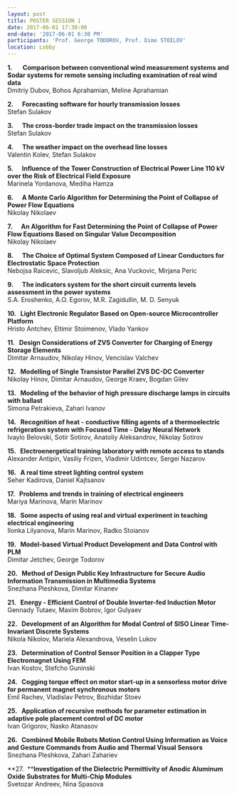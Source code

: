 ```yaml
---
layout: post
title: POSTER SESSION 1
date: 2017-06-01 17:30:00
end-date: '2017-06-01 6:30 PM'
participants: 'Prof. George TODOROV, Prof. Dimo STOILOV'
location: Lobby
---
```



**1.**&nbsp; &nbsp; &nbsp; **Comparison between conventional wind measurement systems and Sodar systems for remote sensing including examination of real wind data**
<br>Dmitriy Dubov, Bohos Aprahamian, Meline Aprahamian

**2. &nbsp; &nbsp;&nbsp; Forecasting software for hourly transmission losses**
<br>Stefan Sulakov

**3. &nbsp; &nbsp;&nbsp; The cross-border trade impact on the transmission losses**
<br>Stefan Sulakov

**4. &nbsp; &nbsp;&nbsp; The weather impact on the overhead line losses**
<br>Valentin Kolev, Stefan Sulakov

**5. &nbsp; &nbsp;&nbsp; Influence of the Tower Construction of Electrical Power Line 110 kV over the Risk of Electrical Field Exposure**
<br>Marinela Yordanova, Mediha Hamza

**6. &nbsp; &nbsp;&nbsp; A Monte Carlo Algorithm for Determining the Point of Collapse of Power Flow Equations**
<br>Nikolay Nikolaev

**7. &nbsp; &nbsp;&nbsp; An Algorithm for Fast Determining the Point of Collapse of Power Flow Equations Based on Singular Value Decomposition**
<br>Nikolay Nikolaev

**8. &nbsp; &nbsp;&nbsp; The Choice of Optimal System Composed of Linear Conductors for Electrostatic Space Protection**
<br>Nebojsa Raicevic, Slavoljub Aleksic, Ana Vuckovic, Mirjana Peric

**9. &nbsp; &nbsp;&nbsp; The indicators system for the short circuit currents levels assessment in the power systems**
<br>S.A. Eroshenko, A.O. Egorov, M.R. Zagidullin, M. D. Senyuk

**10. &nbsp; Light Electronic Regulator Based on Open-source Microcontroller Platform**
<br>Hristo Antchev, Eltimir Stoimenov, Vlado Yankov

**11. &nbsp; Design Considerations of ZVS Converter for Charging of Energy Storage Elements**
<br>Dimitar Arnaudov, Nikolay Hinov, Vencislav Valchev

**12. &nbsp; Modelling of Single Transistor Parallel ZVS DC-DC Converter**
<br>Nikolay Hinov, Dimitar Arnaudov, George Kraev, Bogdan Gilev

**13. &nbsp; Modeling of the behavior of high pressure discharge lamps in circuits with ballast**
<br>Simona Petrakieva, Zahari Ivanov

**14. &nbsp; Recognition of heat - conductive filling agents of a thermoelectric refrigeration system with Focused Time - Delay Neural Network**
<br>Ivaylo Belovski, Sotir Sotirov, Anatoliy Aleksandrov, Nikolay Sotirov

**15. &nbsp; Electroenergetical training laboratory with remote access to stands**
<br>Alexander Antipin, Vasiliy Frizen, Vladimir Udintcev, Sergei Nazarov

**16. &nbsp; A real time street lighting control system**
<br>Seher Kadirova, Daniel Kajtsanov

**17. &nbsp; Problems and trends in training of electrical engineers**
<br>Mariya Marinova, Marin Marinov

**18. &nbsp; Some aspects of using real and virtual experiment in teaching electrical engineering**
<br>Ilonka Lilyanova, Marin Marinov, Radko Stoianov

**19. &nbsp; Model-based Virtual Product Development and Data Control with PLM**
<br>Dimitar Jetchev, George Todorov

**20. &nbsp; Method of Design Public Key Infrastructure for Secure Audio Information Transmission in Multimedia Systems**
<br>Snezhana Pleshkova, Dimitar Kinanev

**21. &nbsp; Energy - Efficient Control of Double Inverter-fed Induction Motor**
<br>Gennady Tutaev, Maxim Bobrov, Igor Gulyaev

**22. &nbsp; Development of an Algorithm for Modal Control of SISO Linear Time-Invariant Discrete Systems**
<br>Nikola Nikolov, Mariela Alexandrova, Veselin Lukov

**23. &nbsp; Determination of Control Sensor Position in a Clapper Type Electromagnet Using FEM**
<br>Ivan Kostov, Stefcho Guninski

**24. &nbsp; Cogging torque effect on motor start-up in a sensorless motor drive for permanent magnet synchronous motors**
<br>Emil Rachev, Vladislav Petrov, Bozhidar Stoev

**25. &nbsp; Application of recursive methods for parameter estimation in adaptive pole placement control of DC motor**
<br>Ivan Grigorov, Nasko Atanasov

**26. &nbsp; Combined Mobile Robots Motion Control Using Information as Voice and Gesture Commands from Audio and Thermal Visual Sensors**
<br>Snezhana Pleshkova, Zahari Zahariev

**27. &nbsp;****Investigation of the Dielectric Permittivity of Anodic Aluminum Oxide Substrates for Multi-Chip Modules**
<br>Svetozar Andreev, Nina Spasova